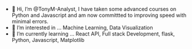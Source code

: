 - 👋 Hi, I’m @TonyM-Analyst, I have taken some advanced courses on Python and Javascript and am now committted to improving speed with minimal errors.
- 👀 I’m interested in ... Machine Learning, Data Visualization
- 🌱 I’m currently learning ... React API, Full stack Development, flask, Python, Javascript, Matplotlib



<!---
TonyM-Analyst/TonyM-Analyst is a ✨ special ✨ repository because its `README.md` (this file) appears on your GitHub profile.
You can click the Preview link to take a look at your changes.
--->
